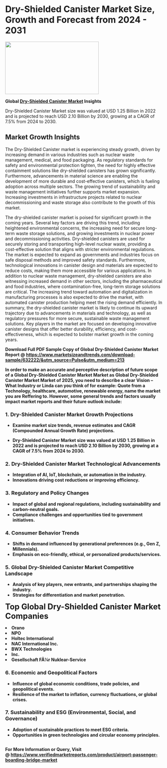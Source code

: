 <H1>Dry-Shielded Canister Market Size, Growth and Forecast from 2024 - 2031</H1><img class="aligncenter size-medium wp-image-584254" src="https://thirdeyenews.in/wp-content/uploads/2024/09/Global-Market-Research-300x168.jpeg" alt="" width="300" height="168" /><p><strong>Global&nbsp;<a href="https://www.marketsizeandtrends.com/download-sample/632222/&amp;utm_source=Pulse&amp;utm_medium=213">Dry-Shielded Canister Market</a> Insights</strong></p><p>Dry-Shielded Canister Market size was valued at USD 1.25 Billion in 2022 and is projected to reach USD 2.10 Billion by 2030, growing at a CAGR of 7.5% from 2024 to 2030.</p><p><h2>Market Growth Insights</h2> <p>The Dry-Shielded Canister market is experiencing steady growth, driven by increasing demand in various industries such as nuclear waste management, medical, and food packaging. As regulatory standards for safety and environmental protection tighten, the need for highly effective containment solutions like dry-shielded canisters has grown significantly. Furthermore, advancements in material science are enabling the development of more durable and cost-effective canisters, which is fueling adoption across multiple sectors. The growing trend of sustainability and waste management initiatives further supports market expansion. Increasing investments in infrastructure projects related to nuclear decommissioning and waste storage also contribute to the growth of this market.</p> <p><strong></strong></p> <p>The dry-shielded canister market is poised for significant growth in the coming years. Several key factors are driving this trend, including heightened environmental concerns, the increasing need for secure long-term waste storage solutions, and growing investments in nuclear power and decommissioning activities. Dry-shielded canisters are used for securely storing and transporting high-level nuclear waste, providing a cost-effective solution that aligns with stricter environmental regulations. The market is expected to expand as governments and industries focus on safe disposal methods and improved safety standards. Furthermore, technological innovations in canister design and materials are expected to reduce costs, making them more accessible for various applications. In addition to nuclear waste management, dry-shielded canisters are also witnessing increased demand in other sectors, including the pharmaceutical and food industries, where contamination-free, long-term storage solutions are critical. The increasing trend toward automation and digitalization in manufacturing processes is also expected to drive the market, with automated canister production helping meet the rising demand efficiently. In summary, the dry-shielded canister market is likely to continue its upward trajectory due to advancements in materials and technology, as well as regulatory pressures for more secure, sustainable waste management solutions. Key players in the market are focused on developing innovative canister designs that offer better durability, efficiency, and cost-effectiveness, which is expected to bolster market growth in the coming years. <p><strong></p><p><span class=""><strong>Download Full PDF Sample Copy of Global Dry-Shielded Canister Market Report</strong> @ <a href="https://www.marketsizeandtrends.com/download-sample/632222/&amp;utm_source=Pulse&amp;utm_medium=213" target="_blank">https://www.marketsizeandtrends.com/download-sample/632222/&amp;utm_source=Pulse&amp;utm_medium=213</a></span></p><p>In order to make an accurate and perceptive description of future scope of a Global&nbsp;Dry-Shielded Canister Market Market as Global&nbsp;Dry-Shielded Canister Market Market of 2025, you need to describe a clear Vision &ndash; What Industry or Linda can you think of for example: Quote from a Technology, healthcare, automotive, renewable energy, name the market you are Reffering to. However, some general trends and factors usually impact market reports and their future outlook include:</p><h3>1.&nbsp;<strong>Dry-Shielded Canister Market Growth Projections</strong></h3><ul><li>Examine market size trends, revenue estimates and CAGR (Compounded Annual Growth Rate) projections.</li><li><p>Dry-Shielded Canister Market size was valued at USD 1.25 Billion in 2022 and is projected to reach USD 2.10 Billion by 2030, growing at a CAGR of 7.5% from 2024 to 2030.</p></li></ul><h3>2.&nbsp;<strong>Dry-Shielded Canister Market Technological Advancements</strong></h3><ul><li>Integration of AI, IoT, blockchain, or automation in the industry.</li><li>Innovations driving cost reductions or improving efficiency.</li></ul><h3>3.&nbsp;<strong>Regulatory and Policy Changes</strong></h3><ul><li>Impact of global and regional regulations, including sustainability and carbon-neutral goals.</li><li>Compliance challenges and opportunities tied to government initiatives.</li></ul><h3>4.&nbsp;<strong>Consumer Behavior Trends</strong></h3><ul><li>Shifts in demand influenced by generational preferences (e.g., Gen Z, Millennials).</li><li>Emphasis on eco-friendly, ethical, or personalized products/services.</li></ul><h3>5.&nbsp;<strong>Global Dry-Shielded Canister Market Competitive Landscape</strong></h3><ul><li>Analysis of key players, new entrants, and partnerships shaping the industry.</li><li>Strategies for differentiation and market penetration.</li></ul><p data-pm-slice="1 1 []"><span style="color: inherit; font-family: inherit; font-size: 25px;">Top Global Dry-Shielded Canister Market Companies</span></p><div class="" data-test-id=""><p><li>Orano</li><li> NPO</li><li> Holtec International</li><li> NAC International Inc.</li><li> BWX Technologies</li><li> Inc.</li><li> Gesellschaft FÃ¼r Nuklear-Service</li></p></div><h3>6.&nbsp;<strong>Economic and Geopolitical Factors</strong></h3><ul><li>Influence of global economic conditions, trade policies, and geopolitical events.</li><li>Resilience of the market to inflation, currency fluctuations, or global crises.</li></ul><h3>7.&nbsp;<strong>Sustainability and ESG (Environmental, Social, and Governance)</strong></h3><ul><li>Adoption of sustainable practices to meet ESG criteria.</li><li>Opportunities in green technologies and circular economy principles.</li></ul><h2><strong style="font-size: 14px;">For More Information or Query, Visit @&nbsp;</strong><a style="background-color: #ffffff; font-size: 14px;" href="https://www.marketsizeandtrends.com/report/dry-shielded-canister-market/" target="_blank">https://www.verifiedmarketreports.com/product/airport-passenger-boarding-bridge-market</a></h2>
